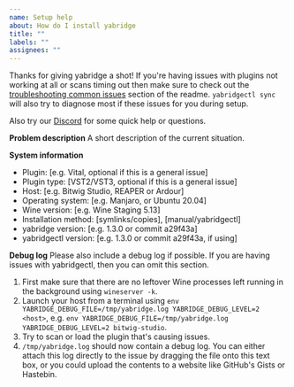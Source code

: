 ```yaml
---
name: Setup help
about: How do I install yabridge
title: ""
labels: ""
assignees: ""
---
```


Thanks for giving yabridge a shot! If you're having issues with plugins not working at all or scans timing out then make sure to check out the [troubleshooting common issues](https://github.com/robbert-vdh/yabridge#troubleshooting-common-issues) section of the readme. `yabridgectl sync` will also try to diagnose most if these issues for you during setup.

Also try our [Discord](https://discord.com/invite/pyNeweqadf) for some quick help or questions.

**Problem description**
A short description of the current situation.

**System information**
- Plugin: [e.g. Vital, optional if this is a general issue]
- Plugin type: [VST2/VST3, optional if this is a general issue]
- Host: [e.g. Bitwig Studio, REAPER or Ardour]
- Operating system: [e.g. Manjaro, or Ubuntu 20.04]
- Wine version: [e.g. Wine Staging 5.13]
- Installation method: [symlinks/copies], [manual/yabridgectl]
- yabridge version: [e.g. 1.3.0 or commit a29f43a]
- yabridgectl version: [e.g. 1.3.0 or commit a29f43a, if using]

**Debug log**
Please also include a debug log if possible. If you are having issues with yabridgectl, then you can omit this section.

1. First make sure that there are no leftover Wine processes left running in the
   background using `wineserver -k`.
2. Launch your host from a terminal using
   `env YABRIDGE_DEBUG_FILE=/tmp/yabridge.log YABRIDGE_DEBUG_LEVEL=2 <host>`,
   e.g. `env YABRIDGE_DEBUG_FILE=/tmp/yabridge.log YABRIDGE_DEBUG_LEVEL=2 bitwig-studio`.
3. Try to scan or load the plugin that's causing issues.
4. `/tmp/yabridge.log` should now contain a debug log. You can either attach
   this log directly to the issue by dragging the file onto this text box, or
   you could upload the contents to a website like GitHub's Gists or Hastebin.
